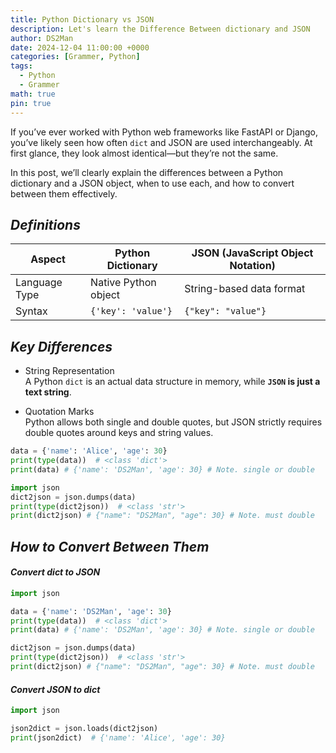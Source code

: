 ```yaml
---
title: Python Dictionary vs JSON
description: Let's learn the Difference Between dictionary and JSON
author: DS2Man
date: 2024-12-04 11:00:00 +0000
categories: [Grammer, Python]
tags:
  - Python
  - Grammer
math: true
pin: true
---
```


If you’ve ever worked with Python web frameworks like FastAPI or Django, you’ve likely seen how often `dict` and JSON are used interchangeably. At first glance, they look almost identical—but they’re not the same.

In this post, we’ll clearly explain the differences between a Python dictionary and a JSON object, when to use each, and how to convert between them effectively.

## *Definitions*

|Aspect|Python Dictionary|JSON (JavaScript Object Notation)|
|---|---|---|
|Language Type|Native Python object|String-based data format|
|Syntax|`{'key': 'value'}`|`{"key": "value"}`|

## *Key Differences*

- String Representation    
  A Python `dict` is an actual data structure in memory, while **`JSON` is just a text string**.

- Quotation Marks    
  Python allows both single and double quotes, but JSON strictly requires double quotes around keys and string values.

```python
data = {'name': 'Alice', 'age': 30}
print(type(data))  # <class 'dict'>
print(data) # {'name': 'DS2Man', 'age': 30} # Note. single or double

import json
dict2json = json.dumps(data)
print(type(dict2json))  # <class 'str'>
print(dict2json) # {"name": "DS2Man", "age": 30} # Note. must double
```

## *How to Convert Between Them*

#### *Convert dict to JSON*

```python
import json

data = {'name': 'DS2Man', 'age': 30}
print(type(data))  # <class 'dict'>
print(data) # {'name': 'DS2Man', 'age': 30} # Note. single or double

dict2json = json.dumps(data)
print(type(dict2json))  # <class 'str'>
print(dict2json) # {"name": "DS2Man", "age": 30} # Note. must double
```

#### *Convert JSON to dict*

```python
import json

json2dict = json.loads(dict2json)
print(json2dict)  # {'name': 'Alice', 'age': 30}
```